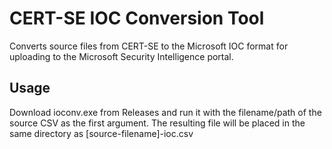 # CERT-SE IOC Conversion Tool
Converts source files from CERT-SE to the Microsoft IOC format for uploading to the Microsoft Security Intelligence portal.

## Usage
Download ioconv.exe from Releases and run it with the filename/path of the source CSV as the first argument. The resulting file will be placed in the same directory as [source-filename]-ioc.csv